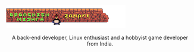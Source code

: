 
<!-- README Banner -->
<!-- <div style="margin:auto; width:50%; padding:10px;"> -->
<img src="https://github.com/Zanark/Zanark/blob/master/assets/BrickWall.png" alt="GitHub Banner Wall" width="320">

<!-- short description -->
<p align="center">
	A back-end developer, Linux enthusiast and a hobbyist game developer from India.
</p>


